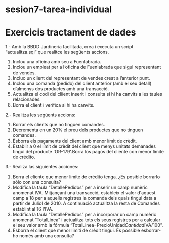 # sesion7-tarea-individual
# Exercicis tractament de dades
1.- Amb la BBDD Jardineria facilitada, crea i executa un script “actualitza.sql” que realitce les
següents accions.
1. Inclou una oficina amb seu a Fuenlabrada.
2. Inclou un empleat per a l’oficina de Fuenlabrada que sigui representant de
vendes.
3. Incluo un client del representant de vendes creat a l’anterior punt.
4. Inclou una comanda (pedido) del client anterior (amb el seu detall) d’almenys
dos productes amb una transacció.
5. Actualitza el codi del cliient inserit i consulta si hi ha canvits a les taules
relacionades.
6. Borra el client i verifica si hi ha canvits.

2.- Realitza les següents accions:
1. Borrar els clients que no tinguen comandes.
2. Decrementa en un 20% el preu dels productes que no tinguen comandes.
3. Esborra els pagaments del client amb menor límit de crèdit.
4. Establir a 0 el límit de crèdit del client que menys unitats demanades tingui del
producte `OR-179'.Borra los pagos del cliente con menor límite de crédito.

3.- Realiza las siguientes acciones:
1. Borra el cliente que menor limite de crédito tenga. ¿Es posible borrarlo sólo
con una consulta?
2. Modifica la taula “DetallePedidos” per a inserir un camp numèric anomenat
IVA. Mitjançant una transacció, estableix el valor d'aquest camp a 18 per a
aquells registres la comanda dels quals tingui data a partir de Juliol de 2010. A
continuació actualitza la resta de Comandes establint al 16 l'IVA.
3. Modifica la taula “DetallePedidos” per a incorporar un camp numèric
anomenat “TotalLinea” i actualitza tots els seus registres per a calcular el seu
valor amb la fórmula “TotalLinea=PrecioUnidad*Cantidad*IVA/100”.
4. Esborra el client que menor limiti de crèdit tingui. És possible esborrar-ho
només amb una consulta?
